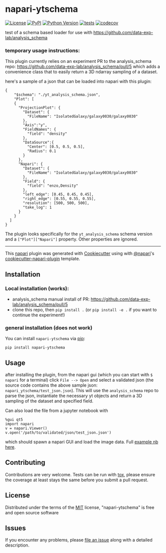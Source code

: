 # napari-ytschema

[![License](https://img.shields.io/pypi/l/napari-ytschema.svg?color=green)](https://github.com/chrishavlin/napari-ytschema/raw/master/LICENSE)
[![PyPI](https://img.shields.io/pypi/v/napari-ytschema.svg?color=green)](https://pypi.org/project/napari-ytschema)
[![Python Version](https://img.shields.io/pypi/pyversions/napari-ytschema.svg?color=green)](https://python.org)
[![tests](https://github.com/chrishavlin/napari-ytschema/workflows/tests/badge.svg)](https://github.com/chrishavlin/napari-ytschema/actions)
[![codecov](https://codecov.io/gh/chrishavlin/napari-ytschema/branch/master/graph/badge.svg)](https://codecov.io/gh/chrishavlin/napari-ytschema)

test of a schema based loader for use with https://github.com/data-exp-lab/analysis_schema 

### temporary usage instructions:


This plugin currently relies on an experiment PR to the analysis_schema repo: https://github.com/data-exp-lab/analysis_schema/pull/5 which adds a convenience class that to easily return a 3D ndarray sampling of a dataset.  

here's a sample of a json that can be loaded into napari with this plugin:

```
{
    "$schema": "./yt_analysis_schema.json",
    "Plot": [
    {
      "ProjectionPlot": {
        "Dataset": {
          "FileName": "IsolatedGalaxy/galaxy0030/galaxy0030"
        },
        "Axis":"y",
        "FieldNames": {
          "field": "density"
        },
        "DataSource":{
          "Center": [0.5, 0.5, 0.5],
          "Radius": 0.1
        }
      },
      "Napari": {
        "Dataset": {
          "FileName": "IsolatedGalaxy/galaxy0030/galaxy0030"
        },
        "Field": {
          "field": "enzo,Density"
        },
        "left_edge": [0.45, 0.45, 0.45],
        "right_edge": [0.55, 0.55, 0.55],
        "resolution": [500, 500, 500],
        "take_log": 1
      }
    }
  ]
}
```

The plugin looks specifically for the `yt_analysis_schema` schema version and a `["Plot"]["Napari"]` property. Other properties are ignored. 



----------------------------------

This [napari] plugin was generated with [Cookiecutter] using with [@napari]'s [cookiecutter-napari-plugin] template.

<!--
Don't miss the full getting started guide to set up your new package:
https://github.com/napari/cookiecutter-napari-plugin#getting-started

and review the napari docs for plugin developers:
https://napari.org/docs/plugins/index.html
-->

## Installation

### Local installation (works): 

* analysis_schema manual install of PR: https://github.com/data-exp-lab/analysis_schema/pull/5
* clone this repo, then `pip install .` (or `pip install -e .` if you want to continue the experiment!)


### general installation (does not work)

You can install `napari-ytschema` via [pip]:

    pip install napari-ytschema

## Usage 

after installing the plugin, from the napari gui (which you can start with `$ napari` for a terminal) click `File --> Open` and select a validated json (the source code contains the above sample json: `napari_ytschema/test_json.json`). This will use the `analysis_schema` repo to parse the json, instantiate the necessary yt objects and return a 3D sampling of the dataset and specified field. 

Can also load the file from a jupyter notebook with 

```
%gui qt5
import napari
v = napari.Viewer()
v.open('/path/to/validated/json/test_json.json')
```

which should spawn a napari GUI and load the image data. Full [example nb here](https://github.com/chrishavlin/yt_scratch/blob/master/notebooks/test_napari_plugin.ipynb).

## Contributing

Contributions are very welcome. Tests can be run with [tox], please ensure
the coverage at least stays the same before you submit a pull request.

## License

Distributed under the terms of the [MIT] license,
"napari-ytschema" is free and open source software

## Issues

If you encounter any problems, please [file an issue] along with a detailed description.

[napari]: https://github.com/napari/napari
[Cookiecutter]: https://github.com/audreyr/cookiecutter
[@napari]: https://github.com/napari
[MIT]: http://opensource.org/licenses/MIT
[BSD-3]: http://opensource.org/licenses/BSD-3-Clause
[GNU GPL v3.0]: http://www.gnu.org/licenses/gpl-3.0.txt
[GNU LGPL v3.0]: http://www.gnu.org/licenses/lgpl-3.0.txt
[Apache Software License 2.0]: http://www.apache.org/licenses/LICENSE-2.0
[Mozilla Public License 2.0]: https://www.mozilla.org/media/MPL/2.0/index.txt
[cookiecutter-napari-plugin]: https://github.com/napari/cookiecutter-napari-plugin
[file an issue]: https://github.com/chrishavlin/napari-ytschema/issues
[napari]: https://github.com/napari/napari
[tox]: https://tox.readthedocs.io/en/latest/
[pip]: https://pypi.org/project/pip/
[PyPI]: https://pypi.org/
